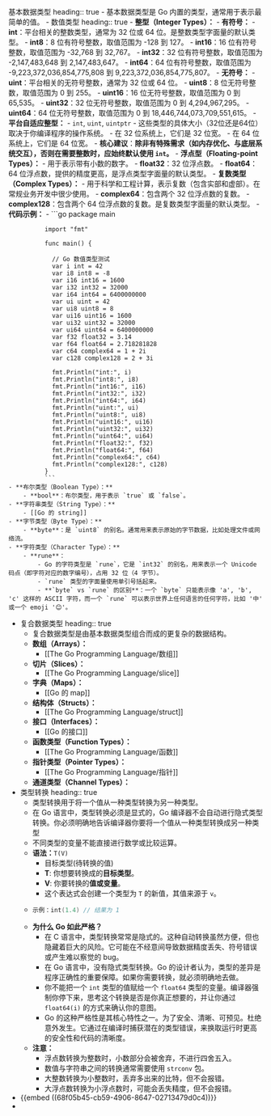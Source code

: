 基本数据类型
heading:: true
	- 基本数据类型是 Go 内置的类型，通常用于表示最简单的值。
	- 数值类型
	  heading:: true
		- **整型（Integer Types）：**
			- **有符号：**
				- **int**：平台相关的整数类型，通常为 32 位或 64 位。是整数类型字面量的默认类型。
				- **int8**：8 位有符号整数，取值范围为 -128 到 127。
				- **int16**：16 位有符号整数，取值范围为 -32,768 到 32,767。
				- **int32**：32 位有符号整数，取值范围为 -2,147,483,648 到 2,147,483,647。
				- **int64**：64 位有符号整数，取值范围为 -9,223,372,036,854,775,808 到 9,223,372,036,854,775,807。
			- **无符号：**
				- **uint**：平台相关的无符号整数，通常为 32 位或 64 位。
				- **uint8**：8 位无符号整数，取值范围为 0 到 255。
				- **uint16**：16 位无符号整数，取值范围为 0 到 65,535。
				- **uint32**：32 位无符号整数，取值范围为 0 到 4,294,967,295。
				- **uint64**：64 位无符号整数，取值范围为 0 到 18,446,744,073,709,551,615。
			- **平台自适应整型：**
				- `int`, `uint`, `uintptr`
				- 这些类型的具体大小（32位还是64位）取决于你编译程序的操作系统。
				- 在 32 位系统上，它们是 32 位宽。
				- 在 64 位系统上，它们是 64 位宽。
				- **核心建议**：**除非有特殊需求（如内存优化、与底层系统交互），否则在需要整数时，应始终默认使用 `int`。**
		- **浮点型（Floating-point Types）：**
			- 用于表示带有小数的数字。
			- **float32**：32 位浮点数。
			- **float64**：64 位浮点数，提供的精度更高，是浮点类型字面量的默认类型。
		- **复数类型（Complex Types）：**
			- 用于科学和工程计算，表示复数（包含实部和虚部）。在常规业务开发中很少使用。
			- **complex64**：包含两个 32 位浮点数的复数。
			- **complex128**：包含两个 64 位浮点数的复数。是复数类型字面量的默认类型。
		- **代码示例：**
			- ```go
			  package main
			  
			  import "fmt"
			  
			  func main() {
			  
			  	// Go 数值类型测试
			  	var i int = 42
			  	var i8 int8 = -8
			  	var i16 int16 = 1600
			  	var i32 int32 = 32000
			  	var i64 int64 = 6400000000
			  	var ui uint = 42
			  	var ui8 uint8 = 8
			  	var ui16 uint16 = 1600
			  	var ui32 uint32 = 32000
			  	var ui64 uint64 = 6400000000
			  	var f32 float32 = 3.14
			  	var f64 float64 = 2.718281828
			  	var c64 complex64 = 1 + 2i
			  	var c128 complex128 = 2 + 3i
			  
			  	fmt.Println("int:", i)
			  	fmt.Println("int8:", i8)
			  	fmt.Println("int16:", i16)
			  	fmt.Println("int32:", i32)
			  	fmt.Println("int64:", i64)
			  	fmt.Println("uint:", ui)
			  	fmt.Println("uint8:", ui8)
			  	fmt.Println("uint16:", ui16)
			  	fmt.Println("uint32:", ui32)
			  	fmt.Println("uint64:", ui64)
			  	fmt.Println("float32:", f32)
			  	fmt.Println("float64:", f64)
			  	fmt.Println("complex64:", c64)
			  	fmt.Println("complex128:", c128)
			  }
			  ```
	- **布尔类型（Boolean Type）：**
		- **bool**：布尔类型，用于表示 `true` 或 `false`。
	- **字符串类型（String Type）：**
		- [[Go 的 string]]
	- **字节类型（Byte Type）：**
		- **byte**：是 `uint8` 的别名。通常用来表示原始的字节数据，比如处理文件或网络流。
	- **字符类型（Character Type）：**
		- **rune**：
			- Go 的字符类型是 `rune`，它是 `int32` 的别名，用来表示一个 Unicode 码点（即字符对应的数字编号），占用 32 位（4 字节）。
			- `rune` 类型的字面量使用单引号括起来。
			- **`byte` vs `rune` 的区别**：一个 `byte` 只能表示像 'a', 'b', 'c' 这样的 ASCII 字符，而一个 `rune` 可以表示世界上任何语言的任何字符，比如 '中' 或一个 emoji '😊'。
- 复合数据类型
  heading:: true
	- 复合数据类型是由基本数据类型组合而成的更复杂的数据结构。
	- **数组（Arrays）：**
		- [[The Go Programming Language/数组]]
	- **切片（Slices）：**
		- [[The Go Programming Language/slice]]
	- **字典（Maps）：**
		- [[Go 的 map]]
	- **结构体（Structs）：**
		- [[The Go Programming Language/struct]]
	- **接口（Interfaces）：**
		- [[Go 的接口]]
	- **函数类型（Function Types）：**
		- [[The Go Programming Language/函数]]
	- **指针类型（Pointer Types）：**
		- [[The Go Programming Language/指针]]
	- **通道类型（Channel Types）：**
- 类型转换
  heading:: true
	- 类型转换用于将一个值从一种类型转换为另一种类型。
	- 在 Go 语言中，类型转换必须是显式的，Go 编译器不会自动进行隐式类型转换。你必须明确地告诉编译器你要将一个值从一种类型转换成另一种类型
	- 不同类型的变量不能直接进行数学或比较运算。
	- **语法：**`T(V)`
		- 目标类型(待转换的值)
		- **T**: 你想要转换成的**目标类型**。
		- **V**: 你要转换的**值或变量**。
		- 这个表达式会创建一个类型为 `T` 的新值，其值来源于 `v`。
	- ```go
	  示例：int(1.4) // 结果为 1
	  ```
	- **为什么 Go 如此严格？**
		- 在 C 语言中，类型转换常常是隐式的。这种自动转换虽然方便，但也隐藏着巨大的风险。它可能在不经意间导致数据精度丢失、符号错误或产生难以察觉的 bug。
		- 在 Go 语言中，没有隐式类型转换。Go 的设计者认为，类型的差异是程序正确性的重要保障。如果你需要转换，就必须明确地去做。
		- 你不能把一个 `int` 类型的值赋给一个 `float64` 类型的变量。编译器强制你停下来，思考这个转换是否是你真正想要的，并让你通过 `float64(i)` 的方式来确认你的意图。
		- Go 的这种严格性是其核心特性之一。为了安全、清晰、可预见。杜绝意外发生。它通过在编译时捕获潜在的类型错误，来换取运行时更高的安全性和代码的清晰度。
	- **注意：**
		- 浮点数转换为整数时，小数部分会被舍弃，不进行四舍五入。
		- 数值与字符串之间的转换通常需要使用 `strconv` 包。
		- 大整数转换为小整数时，丢弃多出来的比特，但不会报错。
		- 大浮点数转换为小浮点数时，可能会丢失精度，但不会报错。
- {{embed ((68f05b45-cb59-4906-8647-02713479d0c4))}}
-